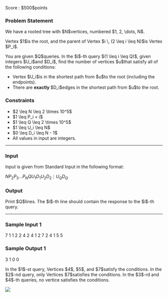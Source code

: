 
<div>

<span>

<span>

<p>
Score : $500$points
</p>

<div>

<section>

### **Problem Statement**

<p>
We have a rooted tree with $N$vertices, numbered $1, 2, \dots, N$.
</p>

<p>
Vertex $1$is the root, and the parent of Vertex $i \, (2 \leq i \leq N)$is Vertex $P_i$.
</p>

<p>
You are given $Q$queries. In the $i$-th query $(1 \leq i \leq Q)$, given integers $U_i$and $D_i$, find the number of vertices $u$that satisfy all of the following conditions:
</p>

<ul>

<li>
Vertex $U_i$is in the shortest path from $u$to the root (including the endpoints).
</li>

<li>
There are 
<strong>
exactly
</strong>
$D_i$edges in the shortest path from $u$to the root.
</li>

</ul>

</section>

</div>

<div>

<section>

### **Constraints**

<ul>

<li>
$2 \leq N \leq 2 \times 10^5$
</li>

<li>
$1 \leq P_i < i$
</li>

<li>
$1 \leq Q \leq 2 \times 10^5$
</li>

<li>
$1 \leq U_i \leq N$
</li>

<li>
$0 \leq D_i \leq N - 1$
</li>

<li>
All values in input are integers.
</li>

</ul>

</section>

</div>

---

<div>

<div>

<section>

### **Input**

<p>
Input is given from Standard Input in the following format:
</p>

<div>

$N$$P_2$$P_3$$\ldots$$P_N$$Q$$U_1$$D_1$$U_2$$D_2$$\vdots$$U_Q$$D_Q$
</div>

</section>

</div>

<div>

<section>

### **Output**

<p>
Print $Q$lines.
The $i$-th line should contain the response to the $i$-th query.
</p>

</section>

</div>

</div>

---

<div>

<section>

### **Sample Input 1**

<div>

7
1 1 2 2 4 2
4
1 2
7 2
4 1
5 5

</div>

</section>

</div>

<div>

<section>

### **Sample Output 1**

<div>

3
1
0
0

</div>

<p>
In the $1$-st query, Vertices $4$, $5$, and $7$satisfy the conditions.
In the $2$-nd query, only Vertices $7$satisfies the conditions.
In the $3$-rd and $4$-th queries, no vertice satisfies the conditions.
</p>

<p>

<img src="https://img.atcoder.jp/ghi/abc202_e_sample_00.jpg">

</img>

</p>

</section>

</div>

</span>

</span>

</div>
